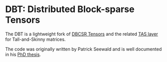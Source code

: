 # DBT: Distributed Block-sparse Tensors

The DBT is a lightweight fork of [DBCSR Tensors](https://github.com/cp2k/dbcsr/tree/develop/src/tensors)
and the related [TAS layer](https://github.com/cp2k/dbcsr/tree/develop/src/tas)
for Tall-and-Skinny matrices.

The code was originally written by Patrick Seewald and is well documented in his
[PhD thesis](https://www.cp2k.org/_media/docs:phd_thesis_patrick_seewald.pdf).
